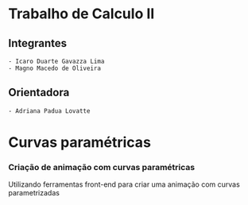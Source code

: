 # Trabalho de Calculo II

## Integrantes
    - Icaro Duarte Gavazza Lima
    - Magno Macedo de Oliveira

## Orientadora
    - Adriana Padua Lovatte


# Curvas paramétricas
### Criação de animação com curvas paramétricas

Utilizando ferramentas front-end para criar uma animação com curvas parametrizadas